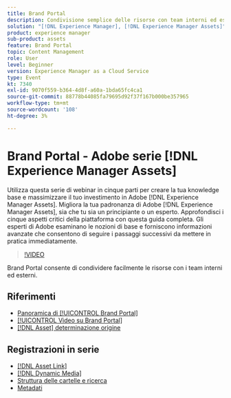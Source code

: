 ```yaml
---
title: Brand Portal
description: Condivisione semplice delle risorse con team interni ed esterni
solution: "[!DNL Experience Manager], [!DNL Experience Manager Assets]"
product: experience manager
sub-product: assets
feature: Brand Portal
topic: Content Management
role: User
level: Beginner
version: Experience Manager as a Cloud Service
type: Event
kt: 7340
exl-id: 9070f559-b364-4d8f-a60a-1bda65fc4ca1
source-git-commit: 88778b44085fa79695d92f37f167b000be357965
workflow-type: tm+mt
source-wordcount: '108'
ht-degree: 3%

---
```


# Brand Portal - Adobe serie [!DNL Experience Manager Assets]

Utilizza questa serie di webinar in cinque parti per creare la tua knowledge base e massimizzare il tuo investimento in Adobe [!DNL Experience Manager Assets]. Migliora la tua padronanza di Adobe [!DNL Experience Manager Assets], sia che tu sia un principiante o un esperto. Approfondisci i cinque aspetti critici della piattaforma con questa guida completa. Gli esperti di Adobe esaminano le nozioni di base e forniscono informazioni avanzate che consentono di seguire i passaggi successivi da mettere in pratica immediatamente.

>[!VIDEO](https://video.tv.adobe.com/v/332133/?quality=12&learn=on&hidetitle=true)

Brand Portal consente di condividere facilmente le risorse con i team interni ed esterni.

## Riferimenti

* [Panoramica di [!UICONTROL Brand Portal]](https://experienceleague.adobe.com/it/docs/experience-manager-brand-portal/using/introduction/brand-portal)
* [[!UICONTROL Video su Brand Portal]](https://experienceleague.adobe.com/it/docs/experience-manager-learn/assets/sharing/brand-portal/brand-portal)
* [[!DNL Asset] determinazione origine](https://experienceleague.adobe.com/it/docs/experience-manager-brand-portal/using/asset-sourcing-in-brand-portal/brand-portal-asset-sourcing)

## Registrazioni in serie

* [[!DNL Asset Link]](asset-link.md)
* [[!DNL Dynamic Media]](dynamic-media.md)
* [Struttura delle cartelle e ricerca](folder-structure-search.md)
* [Metadati](metadata.md)
